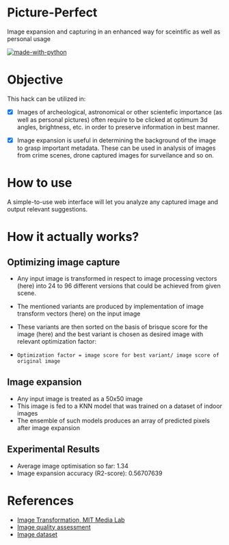 # Picture-Perfect
Image expansion and capturing in an enhanced way for sceintific as well as personal usage

[![made-with-python](https://img.shields.io/badge/Made%20with-Python-1f425f.svg)](https://www.python.org/)

# Objective
This hack can be utilized in:
- [x] Images of archeological, astronomical or other scientefic importance (as well as personal pictures) often require to be clicked at optimum 3d angles, brightness, etc. in order to preserve information in best manner.

- [x] Image expansion is useful in determining the background of the image to grasp important metadata. These can be used in analysis of images from crime scenes, drone captured images for surveilance and so on.

# How to use
A simple-to-use web interface will let you analyze any captured image and output relevant suggestions.

# How it actually works?
## Optimizing image capture
- Any input image is transformed in respect to image processing vectors (here) into 24 to 96 different versions that could be achieved from given scene.
- The mentioned variants are produced by implementation of image transform vectors (here) on the input image
- These variants are then sorted on the basis of brisque score for the image (here) and the best variant is chosen as desired image with relevant optimization factor:

- ```Optimization factor = image score for best variant/ image score of original image```

## Image expansion
- Any input image is treated as a 50x50 image
- This image is fed to a KNN model that was trained on a dataset of indoor images
- The ensemble of such models produces an array of predicted pixels after image expansion

## Experimental Results
- Average image optimisation so far: 1.34
- Image expansion accuracy (R2-score): 0.56707639

# References
- [Image Transformation, MIT Media Lab](http://web.media.mit.edu/~maov/classes/comp_photo_vision08f/lect/08_image_warps.pdf)
- [Image quality assessment](https://pypi.org/project/image-quality/)
- [Image dataset](http://web.mit.edu/torralba/www/indoor.html)
